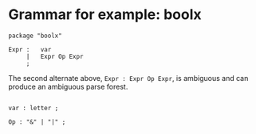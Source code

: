 # Grammar for example: boolx

```
package "boolx"

Expr :   var
     |   Expr Op Expr
     ;

```
The second alternate above, `Expr : Expr Op Expr`, is ambiguous and can produce an ambiguous parse forest.
```

var : letter ;

Op : "&" | "|" ; 

```
